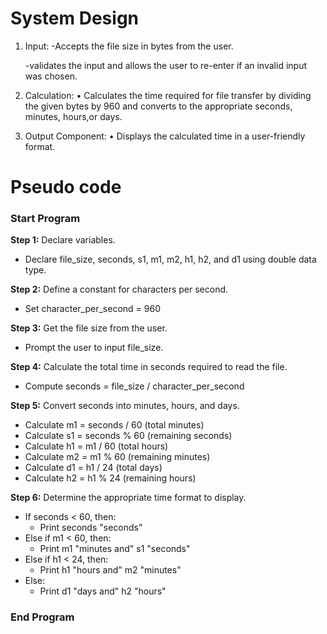 # System Design
1. Input:
   -Accepts the file size in bytes from the user.
   
   -validates the input and allows the user to re-enter if an invalid input was chosen.

3. Calculation:
 • Calculates the time required for file transfer by dividing the given bytes by 960 and converts to the appropriate seconds, minutes, hours,or days.

4. Output Component:
  • Displays the calculated time in a user-friendly format.
# Pseudo code
### Start Program

**Step 1:** Declare variables.
- Declare file_size, seconds, s1, m1, m2, h1, h2, and d1 using double data type.

**Step 2:** Define a constant for characters per second.
- Set character_per_second = 960

**Step 3:** Get the file size from the user.
- Prompt the user to input file_size.

**Step 4:** Calculate the total time in seconds required to read the file.
- Compute seconds = file_size / character_per_second

**Step 5:** Convert seconds into minutes, hours, and days.
- Calculate m1 = seconds / 60 (total minutes)
- Calculate s1 = seconds % 60 (remaining seconds)
- Calculate h1 = m1 / 60 (total hours)
- Calculate m2 = m1 % 60 (remaining minutes)
- Calculate d1 = h1 / 24 (total days)
- Calculate h2 = h1 % 24 (remaining hours)

**Step 6:** Determine the appropriate time format to display.
- If seconds < 60, then:
  - Print seconds "seconds"
- Else if m1 < 60, then:
  - Print m1 "minutes and" s1 "seconds"
- Else if h1 < 24, then:
  - Print h1 "hours and" m2 "minutes"
- Else:
  - Print d1 "days and" h2 "hours"

### End Program
